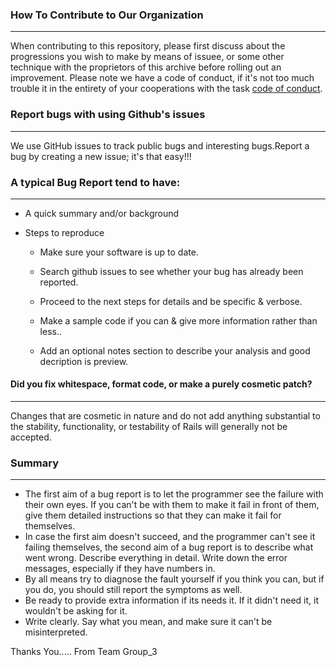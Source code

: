 ### How To Contribute to Our Organization
--------------------------------------------
When contributing to this repository, please first discuss about the progressions you wish to make by means of issuee, or some other technique with the proprietors of this archive before rolling out an improvement.
Please note we have a code of conduct, if it's not too much trouble it in the entirety of your cooperations with the task [code of conduct].

[code of conduct]:https://github.com/EinGyinMoe/Group3/blob/master/CODE_OF_CONDUCT.md


### Report bugs with using Github's issues
---------------------------------------------
We use GitHub issues to track public bugs and interesting bugs.Report a bug by creating a new issue; it's that easy!!!

### A typical Bug Report tend to have:
------------------------------------------

* A quick summary and/or background

* Steps to reproduce

  * Make sure your software is up to date.
  
  * Search github issues to see whether your bug has already been reported.

  * Proceed to the next steps for details and be specific & verbose.

  * Make a sample code if you can &  give more information rather than less..

  * Add an optional notes section to describe your analysis and good decription is preview.

#### **Did you fix whitespace, format code, or make a purely cosmetic patch?**
----------------------------------------------------------------------------------

Changes that are cosmetic in nature and do not add anything substantial to the stability, functionality, or testability of Rails will generally not be accepted.

### Summary 
-------------
* The first aim of a bug report is to let the programmer see the failure with their own eyes. If you can't be with them to make it fail in front of them, give them detailed instructions so that they can make it fail for themselves.
* In case the first aim doesn't succeed, and the programmer can't see it failing themselves, the second aim of a bug report is to describe what went wrong. Describe everything in detail.  Write down the error messages, especially if they have numbers in.
* By all means try to diagnose the fault yourself if you think you can, but if you do, you should still report the symptoms as well.
* Be ready to provide extra information if its needs it. If it didn't need it, it wouldn't be asking for it. 
* Write clearly. Say what you mean, and make sure it can't be misinterpreted.

Thanks You.....
From Team Group_3
  
  
  

